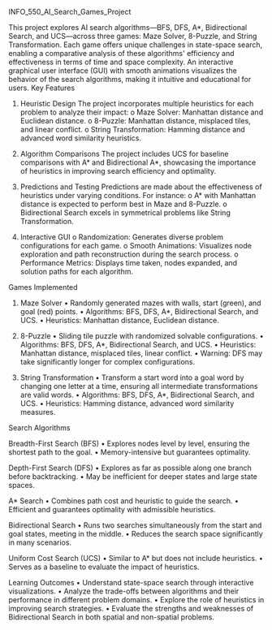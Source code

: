 INFO_550_AI_Search_Games_Project

This project explores AI search algorithms—BFS, DFS, A*, Bidirectional Search, and UCS—across three games: Maze Solver, 8-Puzzle, and String Transformation. Each game offers unique challenges in state-space search, enabling a comparative analysis of these algorithms' efficiency and effectiveness in terms of time and space complexity. An interactive graphical user interface (GUI) with smooth animations visualizes the behavior of the search algorithms, making it intuitive and educational for users.
Key Features

1.	Heuristic Design
The project incorporates multiple heuristics for each problem to analyze their impact:
o	Maze Solver: Manhattan distance and Euclidean distance.
o	8-Puzzle: Manhattan distance, misplaced tiles, and linear conflict.
o	String Transformation: Hamming distance and advanced word similarity heuristics.

2.	Algorithm Comparisons
The project includes UCS for baseline comparisons with A* and Bidirectional A*, showcasing the importance of heuristics in improving search efficiency and optimality.

3.	Predictions and Testing
Predictions are made about the effectiveness of heuristics under varying conditions. For instance:
o	A* with Manhattan distance is expected to perform best in Maze and 8-Puzzle.
o	Bidirectional Search excels in symmetrical problems like String Transformation.

4.	Interactive GUI
o	Randomization: Generates diverse problem configurations for each game.
o	Smooth Animations: Visualizes node exploration and path reconstruction during the search process.
o	Performance Metrics: Displays time taken, nodes expanded, and solution paths for each algorithm.

Games Implemented

1. Maze Solver
•	Randomly generated mazes with walls, start (green), and goal (red) points.
•	Algorithms: BFS, DFS, A*, Bidirectional Search, and UCS.
•	Heuristics: Manhattan distance, Euclidean distance.

2. 8-Puzzle
•	Sliding tile puzzle with randomized solvable configurations.
•	Algorithms: BFS, DFS, A*, Bidirectional Search, and UCS.
•	Heuristics: Manhattan distance, misplaced tiles, linear conflict.
•	Warning: DFS may take significantly longer for complex configurations.

3. String Transformation
•	Transform a start word into a goal word by changing one letter at a time, ensuring all intermediate transformations are valid words.
•	Algorithms: BFS, DFS, A*, Bidirectional Search, and UCS.
•	Heuristics: Hamming distance, advanced word similarity measures.

Search Algorithms

Breadth-First Search (BFS)
•	Explores nodes level by level, ensuring the shortest path to the goal.
•	Memory-intensive but guarantees optimality.

Depth-First Search (DFS)
•	Explores as far as possible along one branch before backtracking.
•	May be inefficient for deeper states and large state spaces.

A* Search
•	Combines path cost and heuristic to guide the search.
•	Efficient and guarantees optimality with admissible heuristics.

Bidirectional Search
•	Runs two searches simultaneously from the start and goal states, meeting in the middle.
•	Reduces the search space significantly in many scenarios.

Uniform Cost Search (UCS)
•	Similar to A* but does not include heuristics.
•	Serves as a baseline to evaluate the impact of heuristics.

Learning Outcomes
•	Understand state-space search through interactive visualizations.
•	Analyze the trade-offs between algorithms and their performance in different problem domains.
•	Explore the role of heuristics in improving search strategies.
•	Evaluate the strengths and weaknesses of Bidirectional Search in both spatial and non-spatial problems.
